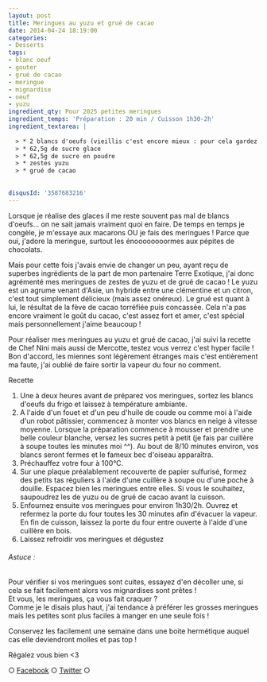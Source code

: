 ```yaml
---
layout: post
title: Meringues au yuzu et grué de cacao
date: 2014-04-24 18:19:00
categories: 
- Desserts
tags: 
- blanc oeuf
- gouter
- grué de cacao
- meringue
- mignardise
- oeuf
- yuzu
ingredient_qty: Pour 2025 petites meringues
ingredient_temps: 'Préparation : 20 min / Cuisson 1h30-2h'
ingredient_textarea: |
  
  > * 2 blancs d'oeufs (vieillis c'est encore mieux : pour cela gardez vos blancs 3/4 jours dans une boite hermétique au réfrigérateur)
  > * 62,5g de sucre glace
  > * 62,5g de sucre en poudre
  > * zestes yuzu
  > * grué de cacao
  
  
disqusId: '3587683216'
---
```


Lorsque je réalise des glaces il me reste souvent pas mal de blancs d'oeufs... on ne sait jamais vraiment quoi en faire. De temps en temps je congèle, je m'essaye aux macarons OU je fais des meringues ! Parce que oui, j'adore la meringue, surtout les énoooooooormes aux pépites de chocolats.

Mais pour cette fois j'avais envie de changer un peu, ayant reçu de superbes ingrédients de la part de mon partenaire Terre Exotique, j'ai donc agrémenté mes meringues de zestes de yuzu et de grué de cacao ! Le yuzu est un agrume venant d'Asie, un hybride entre une clémentine et un citron, c'est tout simplement délicieux (mais assez onéreux). Le grué est quant à lui, le résultat de la fève de cacao torréfiée puis concassée. Cela n'a pas encore vraiment le goût du cacao, c'est assez fort et amer, c'est spécial mais personnellement j'aime beaucoup !

Pour réaliser mes meringues au yuzu et grué de cacao, j'ai suivi la recette de Chef Nini mais aussi de Mercotte, testez vous verrez c'est hyper facile ! Bon d'accord, les miennes sont légèrement étranges mais c'est entièrement ma faute, j'ai oublié de faire sortir la vapeur du four no comment.

Recette

1.  Une à deux heures avant de préparez vos meringues, sortez les blancs d'oeufs du frigo et laissez à température ambiante.
2.  A l'aide d'un fouet et d'un peu d'huile de coude ou comme moi à l'aide d'un robot pâtissier, commencez à monter vos blancs en neige à vitesse moyenne. Lorsque la préparation commence à mousser et prendre une belle couleur blanche, versez les sucres petit à petit (je fais par cuillère à soupe toutes les minutes moi ^^). Au bout de 8/10 minutes environ, vos blancs seront fermes et le fameux bec d'oiseau apparaîtra.
3.  Préchauffez votre four à 100°C.
4.  Sur une plaque préalablement recouverte de papier sulfurisé, formez des petits tas réguliers à l'aide d'une cuillère à soupe ou d'une poche à douille. Espacez bien les meringues entre elles. Si vous le souhaitez, saupoudrez les de yuzu ou de grué de cacao avant la cuisson.
5.  Enfournez ensuite vos meringues pour environ 1h30/2h. Ouvrez et refermez la porte du four toutes les 30 minutes afin d'évacuer la vapeur. En fin de cuisson, laissez la porte du four entre ouverte à l'aide d'une cuillère en bois.
6.  Laissez refroidir vos meringues et dégustez

###### Astuce :

Pour vérifier si vos meringues sont cuites, essayez d'en décoller une, si cela se fait facilement alors vos mignardises sont prêtes !  
Et vous, les meringues, ça vous fait craquer ?  
Comme je le disais plus haut, j'ai tendance à préférer les grosses meringues mais les petites sont plus faciles à manger en une seule fois !

Conservez les facilement une semaine dans une boite hermétique auquel cas elle deviendront molles et pas top !

Régalez vous bien <3

○ [Facebook](https://www.facebook.com/crokmou.blog) ○ [Twitter](https://twitter.com/Crokmou) ○